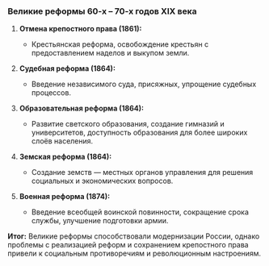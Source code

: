 ### Великие реформы 60-х – 70-х годов XIX века

1. **Отмена крепостного права (1861):**
    
    - Крестьянская реформа, освобождение крестьян с предоставлением наделов и выкупом земли.
2. **Судебная реформа (1864):**
    
    - Введение независимого суда, присяжных, упрощение судебных процессов.
3. **Образовательная реформа (1864):**
    
    - Развитие светского образования, создание гимназий и университетов, доступность образования для более широких слоёв населения.
4. **Земская реформа (1864):**
    
    - Создание земств — местных органов управления для решения социальных и экономических вопросов.
5. **Военная реформа (1874):**
    
    - Введение всеобщей воинской повинности, сокращение срока службы, улучшение подготовки армии.

**Итог:** Великие реформы способствовали модернизации России, однако проблемы с реализацией реформ и сохранением крепостного права привели к социальным противоречиям и революционным настроениям.